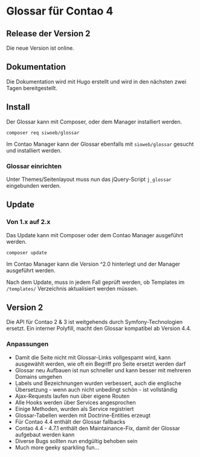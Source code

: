 # Glossar für Contao 4

## Release der Version 2

Die neue Version ist online.

## Dokumentation

Die Dokumentation wird mit Hugo erstellt und wird in den nächsten zwei Tagen bereitgestellt.

## Install

Der Glossar kann mit Composer, oder dem Manager installiert werden.

```
composer req siwoeb/glossar
```

Im Contao Manager kann der Glossar ebenfalls mit `sioweb/glossar` gesucht und installiert werden.

### Glossar einrichten

Unter Themes/Seitenlayout muss nun das jQuery-Script `j_glossar` eingebunden werden.

## Update

### Von 1.x auf 2.x

Das Update kann mit Composer oder dem Contao Manager ausgeführt werden.

```
composer update
```

Im Contao Manager kann die Version ^2.0 hinterlegt und der Manager ausgeführt werden.

Nach dem Update, muss in jedem Fall geprüft werden, ob Templates im `/templates/` Verzeichnis aktualisiert werden müssen.

## Version 2

Die API für Contao 2 & 3 ist weitgehends durch Symfony-Technologien ersetzt. Ein interner Polyfill, macht den Glossar kompatibel ab Version 4.4.

### Anpassungen

- Damit die Seite nicht mit Glossar-Links vollgespamt wird, kann ausgewählt werden, wie oft ein Begriff pro Seite ersetzt werden darf
- Glossar neu Aufbauen ist nun schneller und kann besser mit mehreren Domains umgehen
- Labels und Bezeichnungen wurden verbessert, auch die englische Übersetzung - wenn auch nicht unbedingt schön - ist vollständig
- Ajax-Requests laufen nun über eigene Routen
- Alle Hooks werden über Services angesprochen
- Einige Methoden, wurden als Service registriert
- Glossar-Tabellen werden mit Doctrine-Entities erzeugt
- Für Contao 4.4 enthält der Glossar fallbacks
- Contao 4.4 - 4.7.1 enthält den Maintainance-Fix, damit der Glossar aufgebaut werden kann
- Diverse Bugs sollten nun endgültig behoben sein
- Much more geeky sparkling fun...
